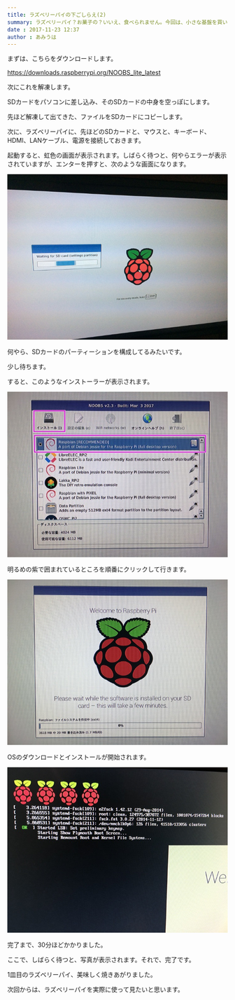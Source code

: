 ```yaml
---
title: ラズベリーパイの下ごしらえ(2)
summary: ラズベリーパイ？お菓子の？いいえ、食べられません。今回は、小さな基盤を買いました。
date : 2017-11-23 12:37
author : あみうは
---
```

まずは、こちらをダウンロードします。

https://downloads.raspberrypi.org/NOOBS_lite_latest

次にこれを解凍します。

SDカードをパソコンに差し込み、そのSDカードの中身を空っぽにします。

先ほど解凍して出てきた、ファイルをSDカードにコピーします。

次に、ラズベリーパイに、先ほどのSDカードと、マウスと、キーボード、HDMI、LANケーブル、電源を接続しておきます。

起動すると、虹色の画面が表示されます。しばらく待つと、何やらエラーが表示されていますが、エンターを押すと、次のような画面になります。

![NOOBS](media/26.jpg)

何やら、SDカードのパーティーションを構成してるみたいです。

少し待ちます。

すると、このようなインストーラーが表示されます。

![NOOBS2](media/27.jpg)

明るめの紫で囲まれているところを順番にクリックして行きます。

![Raspbian](media/28.jpg)

OSのダウンロードとインストールが開始されます。

![Boot](media/29.jpg)

完了まで、30分ほどかかりました。

ここで、しばらく待つと、写真が表示されます。それで、完了です。

1皿目のラズベリーパイ、美味しく焼きあがりました。

次回からは、ラズベリーパイを実際に使って見たいと思います。